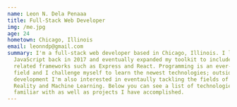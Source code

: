 ```yaml
---
name: Leon N. Dela Penaaa
title: Full-Stack Web Developer
img: /me.jpg
age: 24
hometown: Chicago, Illinois
email: leonndp@gmail.com
summary: I'm a full-stack web developer based in Chicago, Illinois. I learned
  JavaScript back in 2017 and eventually expanded my toolkit to include its
  related frameworks such as Express and React. Programming is an ever-changing
  field and I challenge myself to learn the newest technologies; outside of web
  development I'm also interested in eventaully tackling the fields of Augmented
  Reality and Machine Learning. Below you can see a list of technologies I'm
  familiar with as well as projects I have accomplished.
---
```

